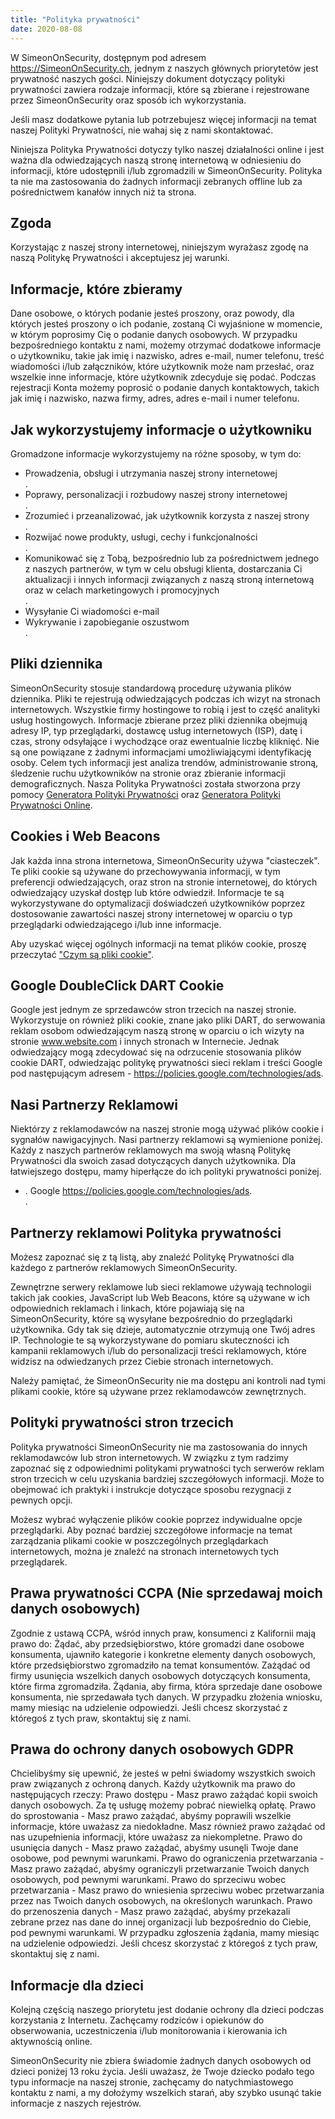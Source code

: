 ```yaml
---
title: "Polityka prywatności"
date: 2020-08-08
---
```


W SimeonOnSecurity, dostępnym pod adresem https://SimeonOnSecurity.ch, jednym z naszych głównych priorytetów jest prywatność naszych gości. Niniejszy dokument dotyczący polityki prywatności zawiera rodzaje informacji, które są zbierane i rejestrowane przez SimeonOnSecurity oraz sposób ich wykorzystania.

Jeśli masz dodatkowe pytania lub potrzebujesz więcej informacji na temat naszej Polityki Prywatności, nie wahaj się z nami skontaktować.

Niniejsza Polityka Prywatności dotyczy tylko naszej działalności online i jest ważna dla odwiedzających naszą stronę internetową w odniesieniu do informacji, które udostępnili i/lub zgromadzili w SimeonOnSecurity. Polityka ta nie ma zastosowania do żadnych informacji zebranych offline lub za pośrednictwem kanałów innych niż ta strona.

## Zgoda

Korzystając z naszej strony internetowej, niniejszym wyrażasz zgodę na naszą Politykę Prywatności i akceptujesz jej warunki.

## Informacje, które zbieramy

Dane osobowe, o których podanie jesteś proszony, oraz powody, dla których jesteś proszony o ich podanie, zostaną Ci wyjaśnione w momencie, w którym poprosimy Cię o podanie danych osobowych.
W przypadku bezpośredniego kontaktu z nami, możemy otrzymać dodatkowe informacje o użytkowniku, takie jak imię i nazwisko, adres e-mail, numer telefonu, treść wiadomości i/lub załączników, które użytkownik może nam przesłać, oraz wszelkie inne informacje, które użytkownik zdecyduje się podać.
Podczas rejestracji Konta możemy poprosić o podanie danych kontaktowych, takich jak imię i nazwisko, nazwa firmy, adres, adres e-mail i numer telefonu.

## Jak wykorzystujemy informacje o użytkowniku

Gromadzone informacje wykorzystujemy na różne sposoby, w tym do:

<ul>
<li>Prowadzenia, obsługi i utrzymania naszej strony internetowej</li>.
<li>Poprawy, personalizacji i rozbudowy naszej strony internetowej</li>.
<li>Zrozumieć i przeanalizować, jak użytkownik korzysta z naszej strony</li>.
<li>Rozwijać nowe produkty, usługi, cechy i funkcjonalności</li>.
<li>Komunikować się z Tobą, bezpośrednio lub za pośrednictwem jednego z naszych partnerów, w tym w celu obsługi klienta, dostarczania Ci aktualizacji i innych informacji związanych z naszą stroną internetową oraz w celach marketingowych i promocyjnych</li>.
<li>Wysyłanie Ci wiadomości e-mail</li>
<li>Wykrywanie i zapobieganie oszustwom</li>.
</ul>

## Pliki dziennika

SimeonOnSecurity stosuje standardową procedurę używania plików dziennika. Pliki te rejestrują odwiedzających podczas ich wizyt na stronach internetowych. Wszystkie firmy hostingowe to robią i jest to część analityki usług hostingowych. Informacje zbierane przez pliki dziennika obejmują adresy IP, typ przeglądarki, dostawcę usług internetowych (ISP), datę i czas, strony odsyłające i wychodzące oraz ewentualnie liczbę kliknięć. Nie są one powiązane z żadnymi informacjami umożliwiającymi identyfikację osoby. Celem tych informacji jest analiza trendów, administrowanie stroną, śledzenie ruchu użytkowników na stronie oraz zbieranie informacji demograficznych. Nasza Polityka Prywatności została stworzona przy pomocy <a href="https://www.privacypolicygenerator.info">Generatora Polityki Prywatności</a> oraz <a href="https://www.privacypolicyonline.com/privacy-policy-generator/">Generatora Polityki Prywatności Online</a>.

## Cookies i Web Beacons

Jak każda inna strona internetowa, SimeonOnSecurity używa "ciasteczek". Te pliki cookie są używane do przechowywania informacji, w tym preferencji odwiedzających, oraz stron na stronie internetowej, do których odwiedzający uzyskał dostęp lub które odwiedził. Informacje te są wykorzystywane do optymalizacji doświadczeń użytkowników poprzez dostosowanie zawartości naszej strony internetowej w oparciu o typ przeglądarki odwiedzającego i/lub inne informacje.

Aby uzyskać więcej ogólnych informacji na temat plików cookie, proszę przeczytać <a href="https://www.cookieconsent.com/what-are-cookies/">"Czym są pliki cookie"</a>.

## Google DoubleClick DART Cookie

Google jest jednym ze sprzedawców stron trzecich na naszej stronie. Wykorzystuje on również pliki cookie, znane jako pliki DART, do serwowania reklam osobom odwiedzającym naszą stronę w oparciu o ich wizyty na stronie www.website.com i innych stronach w Internecie. Jednak odwiedzający mogą zdecydować się na odrzucenie stosowania plików cookie DART, odwiedzając politykę prywatności sieci reklam i treści Google pod następującym adresem - <a href="https://policies.google.com/technologies/ads">https://policies.google.com/technologies/ads</a>.

## Nasi Partnerzy Reklamowi

Niektórzy z reklamodawców na naszej stronie mogą używać plików cookie i sygnałów nawigacyjnych. Nasi partnerzy reklamowi są wymienione poniżej. Każdy z naszych partnerów reklamowych ma swoją własną Politykę Prywatności dla swoich zasad dotyczących danych użytkownika. Dla łatwiejszego dostępu, mamy hiperłącze do ich polityki prywatności poniżej.

<ul>
    <li>.
        Google
        <a href="https://policies.google.com/technologies/ads">https://policies.google.com/technologies/ads</a>.
    </li>.
</ul>

## Partnerzy reklamowi Polityka prywatności

Możesz zapoznać się z tą listą, aby znaleźć Politykę Prywatności dla każdego z partnerów reklamowych SimeonOnSecurity.

Zewnętrzne serwery reklamowe lub sieci reklamowe używają technologii takich jak cookies, JavaScript lub Web Beacons, które są używane w ich odpowiednich reklamach i linkach, które pojawiają się na SimeonOnSecurity, które są wysyłane bezpośrednio do przeglądarki użytkownika. Gdy tak się dzieje, automatycznie otrzymują one Twój adres IP. Technologie te są wykorzystywane do pomiaru skuteczności ich kampanii reklamowych i/lub do personalizacji treści reklamowych, które widzisz na odwiedzanych przez Ciebie stronach internetowych.

Należy pamiętać, że SimeonOnSecurity nie ma dostępu ani kontroli nad tymi plikami cookie, które są używane przez reklamodawców zewnętrznych.

## Polityki prywatności stron trzecich

Polityka prywatności SimeonOnSecurity nie ma zastosowania do innych reklamodawców lub stron internetowych. W związku z tym radzimy zapoznać się z odpowiednimi politykami prywatności tych serwerów reklam stron trzecich w celu uzyskania bardziej szczegółowych informacji. Może to obejmować ich praktyki i instrukcje dotyczące sposobu rezygnacji z pewnych opcji.

Możesz wybrać wyłączenie plików cookie poprzez indywidualne opcje przeglądarki. Aby poznać bardziej szczegółowe informacje na temat zarządzania plikami cookie w poszczególnych przeglądarkach internetowych, można je znaleźć na stronach internetowych tych przeglądarek.

## Prawa prywatności CCPA (Nie sprzedawaj moich danych osobowych)

Zgodnie z ustawą CCPA, wśród innych praw, konsumenci z Kalifornii mają prawo do:
Żądać, aby przedsiębiorstwo, które gromadzi dane osobowe konsumenta, ujawniło kategorie i konkretne elementy danych osobowych, które przedsiębiorstwo zgromadziło na temat konsumentów.
Zażądać od firmy usunięcia wszelkich danych osobowych dotyczących konsumenta, które firma zgromadziła.
Żądania, aby firma, która sprzedaje dane osobowe konsumenta, nie sprzedawała tych danych.
W przypadku złożenia wniosku, mamy miesiąc na udzielenie odpowiedzi. Jeśli chcesz skorzystać z któregoś z tych praw, skontaktuj się z nami.

## Prawa do ochrony danych osobowych GDPR

Chcielibyśmy się upewnić, że jesteś w pełni świadomy wszystkich swoich praw związanych z ochroną danych. Każdy użytkownik ma prawo do następujących rzeczy:
Prawo dostępu - Masz prawo zażądać kopii swoich danych osobowych. Za tę usługę możemy pobrać niewielką opłatę.
Prawo do sprostowania - Masz prawo zażądać, abyśmy poprawili wszelkie informacje, które uważasz za niedokładne. Masz również prawo zażądać od nas uzupełnienia informacji, które uważasz za niekompletne.
Prawo do usunięcia danych - Masz prawo zażądać, abyśmy usunęli Twoje dane osobowe, pod pewnymi warunkami.
Prawo do ograniczenia przetwarzania - Masz prawo zażądać, abyśmy ograniczyli przetwarzanie Twoich danych osobowych, pod pewnymi warunkami.
Prawo do sprzeciwu wobec przetwarzania - Masz prawo do wniesienia sprzeciwu wobec przetwarzania przez nas Twoich danych osobowych, na określonych warunkach.
Prawo do przenoszenia danych - Masz prawo zażądać, abyśmy przekazali zebrane przez nas dane do innej organizacji lub bezpośrednio do Ciebie, pod pewnymi warunkami.
W przypadku zgłoszenia żądania, mamy miesiąc na udzielenie odpowiedzi. Jeśli chcesz skorzystać z któregoś z tych praw, skontaktuj się z nami.

## Informacje dla dzieci

Kolejną częścią naszego priorytetu jest dodanie ochrony dla dzieci podczas korzystania z Internetu. Zachęcamy rodziców i opiekunów do obserwowania, uczestniczenia i/lub monitorowania i kierowania ich aktywnością online.

SimeonOnSecurity nie zbiera świadomie żadnych danych osobowych od dzieci poniżej 13 roku życia. Jeśli uważasz, że Twoje dziecko podało tego typu informacje na naszej stronie, zachęcamy do natychmiastowego kontaktu z nami, a my dołożymy wszelkich starań, aby szybko usunąć takie informacje z naszych rejestrów.